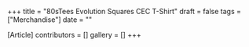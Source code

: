 +++
title = "80sTees Evolution Squares CEC T-Shirt"
draft = false
tags = ["Merchandise"]
date = ""

[Article]
contributors = []
gallery = []
+++